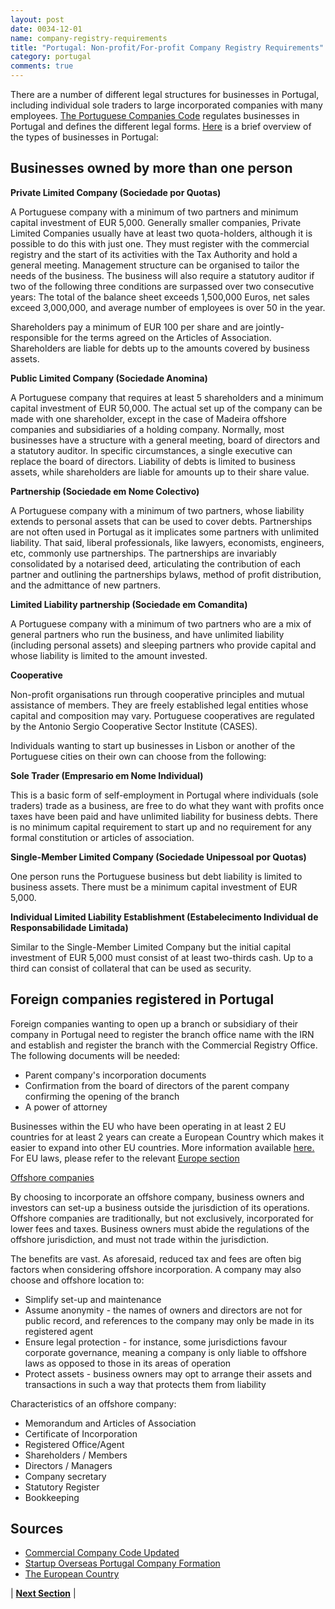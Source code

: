 ```yaml
---
layout: post
date: 0034-12-01
name: company-registry-requirements
title: "Portugal: Non-profit/For-profit Company Registry Requirements"
category: portugal
comments: true
---
```


There are a number of different legal structures for businesses in Portugal, including individual sole traders to large incorporated companies with many employees. [The Portuguese Companies Code](http://www.pgdlisboa.pt/leis/lei_mostra_articulado.php?nid=524&tabela=leis) regulates businesses in Portugal and defines the different legal forms. [Here](http://www.pgdlisboa.pt/leis/lei_mostra_articulado.php?nid=524&tabela=leis) is a brief overview of the types of businesses in Portugal:

## Businesses owned by more than one person

**Private Limited Company (Sociedade por Quotas)**

A Portuguese company with a minimum of two partners and minimum capital investment of EUR 5,000. Generally smaller companies, Private Limited Companies usually have at least two quota-holders, although it is possible to do this with just one. They must register with the commercial registry and the start of its activities with the Tax Authority and hold a general meeting. Management structure can be organised to tailor the needs of the business. The business will also require a statutory auditor if two of the following three conditions are surpassed over two consecutive years: The total of the balance sheet exceeds 1,500,000 Euros, net sales exceed 3,000,000, and average number of employees is over 50 in the year.

Shareholders pay a minimum of EUR 100 per share and are jointly-responsible for the terms agreed on the Articles of Association. Shareholders are liable for debts up to the amounts covered by business assets.

**Public Limited Company (Sociedade Anomina)** 

A Portuguese company that requires at least 5 shareholders and a minimum capital investment of EUR 50,000. The actual set up of the company can be made with one shareholder, except in the case of Madeira offshore companies and subsidiaries of a holding company. Normally, most businesses have a structure with a general meeting, board of directors and a statutory auditor. In specific circumstances, a single executive can replace the board of directors.
Liability of debts is limited to business assets, while shareholders are liable for amounts up to their share value. 

**Partnership (Sociedade em Nome Colectivo)** 

A Portuguese company with a minimum of two partners, whose liability extends to personal assets that can be used to cover debts. Partnerships are not often used in Portugal as it implicates some partners with unlimited liability. That said, liberal professionals, like lawyers, economists, engineers, etc, commonly use partnerships. The partnerships are invariably consolidated by a notarised deed, articulating the contribution of each partner and outlining the partnerships bylaws, method of profit distribution, and the admittance of new partners.

**Limited Liability partnership (Sociedade em Comandita)** 

A Portuguese company with a minimum of two partners who are a mix of general partners who run the business, and have unlimited liability (including personal assets) and sleeping partners who provide capital and whose liability is limited to the amount invested.

**Cooperative** 

Non-profit organisations run through cooperative principles and mutual assistance of members. They are freely established legal entities whose capital and composition may vary. Portuguese cooperatives are regulated by the Antonio Sergio Cooperative Sector Institute (CASES).

Individuals wanting to start up businesses in Lisbon or another of the Portuguese cities on their own can choose from the following:

**Sole Trader (Empresario em Nome Individual)** 

This is a basic form of self-employment in Portugal where individuals (sole traders) trade as a business, are free to do what they want with profits once taxes have been paid and have unlimited liability for business debts. There is no minimum capital requirement to start up and no requirement for any formal constitution or articles of association.

**Single-Member Limited Company (Sociedade Unipessoal por Quotas)** 

One person runs the Portuguese business but debt liability is limited to business assets. There must be a minimum capital investment of EUR 5,000.

**Individual Limited Liability Establishment (Estabelecimento Individual de Responsabilidade Limitada)** 

Similar to the Single-Member Limited Company but the initial capital investment of EUR 5,000 must consist of at least two-thirds cash. Up to a third can consist of collateral that can be used as security.

## Foreign companies registered in Portugal

Foreign companies wanting to open up a branch or subsidiary of their company in Portugal need to register the branch office name with the IRN and establish and register the branch with the Commercial Registry Office. The following documents will be needed:
- Parent company's incorporation documents
- Confirmation from the board of directors of the parent company confirming the opening of the branch
- A power of attorney

Businesses within the EU who have been operating in at least 2 EU countries for at least 2 years can create a European Country which makes it easier to expand into other EU countries. More information available [here.](http://europa.eu/youreurope/business/start-grow/european-company-legal-form/index_en.htm)
For EU laws, please refer to the relevant [Europe section](https://neo-project.github.io/global-blockchain-compliance-hub//eurpe/europe-laws-token-sales.html.)

[Offshore companies](https://www.startupoverseas.co.uk/starting-a-business-in-portugal/company-formation.html)

By choosing to incorporate an offshore company, business owners and investors can set-up a business outside the jurisdiction of its operations. Offshore companies are traditionally, but not exclusively, incorporated for lower fees and taxes. Business owners must abide the regulations of the offshore jurisdiction, and must not trade within the jurisdiction.

The benefits are vast. As aforesaid, reduced tax and fees are often big factors when considering offshore incorporation. A company may also choose and offshore location to:
- Simplify set-up and maintenance 
- Assume anonymity - the names of owners and directors are not for public record, and references to the company may only be made in its registered agent
- Ensure legal protection - for instance, some jurisdictions favour corporate governance, meaning a company is only liable to offshore laws as opposed to those in its areas of operation
- Protect assets - business owners may opt to arrange their assets and transactions in such a way that protects them from liability

Characteristics of an offshore company:
- Memorandum and Articles of Association
- Certificate of Incorporation
- Registered Office/Agent
- Shareholders / Members
- Directors / Managers
- Company secretary
- Statutory Register
- Bookkeeping

## Sources
- [Commercial Company Code Updated](http://www.pgdlisboa.pt/leis/lei_mostra_articulado.php?nid=524&tabela=leis)
- [Startup Overseas Portugal Company Formation](https://www.startupoverseas.co.uk/starting-a-business-in-portugal/company-formation.html)
- [The European Country](http://europa.eu/youreurope/business/start-grow/european-company-legal-form/index_en.htm)

| **[Next Section]( https://neo-project.github.io/global-blockchain-compliance-hub//portugal/portugal-team-member-nationality-requirements.html)** |
